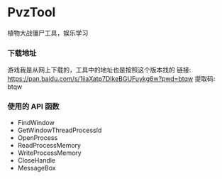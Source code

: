 # PvzTool
植物大战僵尸工具，娱乐学习

### 下载地址
游戏我是从网上下载的，工具中的地址也是按照这个版本找的
链接: https://pan.baidu.com/s/1iiaXatp7DIkeBGUFuykg6w?pwd=btqw 提取码: btqw 

### 使用的 API 函数
- FindWindow
- GetWindowThreadProcessId
- OpenProcess
- ReadProcessMemory
- WriteProcessMemory
- CloseHandle
- MessageBox